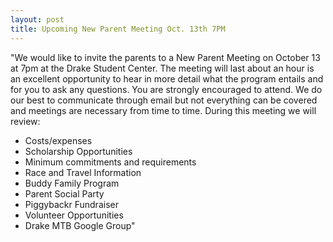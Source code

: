 ```yaml
---
layout: post
title: Upcoming New Parent Meeting Oct. 13th 7PM
---
```


"We would like to invite the parents to a New Parent Meeting on October 13 at 7pm at the Drake Student Center. The meeting will last about an hour is an excellent opportunity to hear in more detail what the program entails and for you to ask any questions. You are strongly encouraged to attend. We do our best to communicate through email but not everything can be covered and meetings are necessary from time to time. During this meeting we will review:

- Costs/expenses
- Scholarship Opportunities
- Minimum commitments and requirements
- Race and Travel Information
- Buddy Family Program
- Parent Social Party
- Piggybackr Fundraiser
- Volunteer Opportunities
- Drake MTB Google Group"

